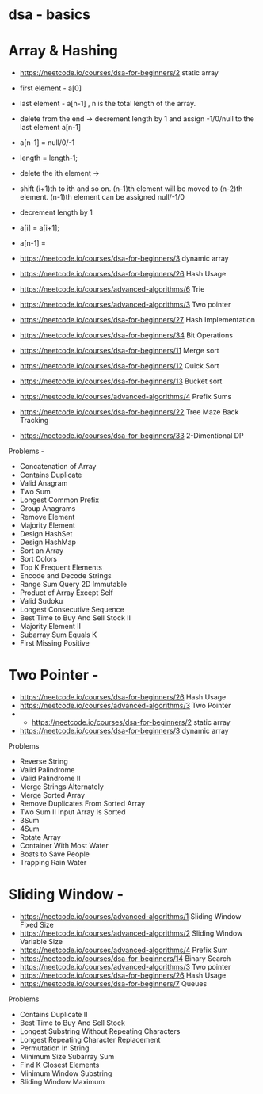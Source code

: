 # dsa - basics


# Array & Hashing 

 -  https://neetcode.io/courses/dsa-for-beginners/2 static array
 - first element -  a[0]
 - last element - a[n-1] , n is the total length of the array.
- delete from the end -> decrement length by 1 and assign -1/0/null to the last element a[n-1]
 - a[n-1] = null/0/-1
 - length = length-1;

- delete the ith element -> 
 - shift (i+1)th to ith and so on. (n-1)th element will be moved to (n-2)th element. (n-1)th element can be assigned null/-1/0
 - decrement length by 1
 - a[i] = a[i+1]; 
 - a[n-1] =   
   
 -  https://neetcode.io/courses/dsa-for-beginners/3 dynamic array
 -  https://neetcode.io/courses/dsa-for-beginners/26 Hash Usage
 -  https://neetcode.io/courses/advanced-algorithms/6 Trie
 -  https://neetcode.io/courses/advanced-algorithms/3 Two pointer
 -  https://neetcode.io/courses/dsa-for-beginners/27 Hash Implementation
 -  https://neetcode.io/courses/dsa-for-beginners/34 Bit Operations
 -  https://neetcode.io/courses/dsa-for-beginners/11 Merge sort
 -  https://neetcode.io/courses/dsa-for-beginners/12 Quick Sort
  - https://neetcode.io/courses/dsa-for-beginners/13 Bucket sort
 -  https://neetcode.io/courses/advanced-algorithms/4 Prefix Sums
 -  https://neetcode.io/courses/dsa-for-beginners/22 Tree Maze Back Tracking
 -  https://neetcode.io/courses/dsa-for-beginners/33 2-Dimentional DP

Problems  - 

 - Concatenation of Array   	
 - Contains Duplicate   	
 - Valid Anagram   	
 - Two Sum   	
 - Longest Common Prefix   	
 - Group Anagrams   	
 - Remove Element   	
 - Majority Element   	
 - Design HashSet	
 - Design HashMap	
 - Sort an Array   	
 - Sort Colors   	
 - Top K Frequent Elements   	
 - Encode and Decode Strings   	
 - Range Sum Query 2D Immutable	
 - Product of Array Except Self   	
 - Valid Sudoku   	
 - Longest Consecutive Sequence   	
 - Best Time to Buy And Sell Stock II   	
 - Majority Element II   	
 - Subarray Sum Equals K   	
 - First Missing Positive   


# Two Pointer  - 


 - https://neetcode.io/courses/dsa-for-beginners/26 Hash Usage
 - https://neetcode.io/courses/advanced-algorithms/3 Two Pointer
 -  -  https://neetcode.io/courses/dsa-for-beginners/2 static array
 -  https://neetcode.io/courses/dsa-for-beginners/3 dynamic array


Problems

 - Reverse String   	
 - Valid Palindrome   	
 - Valid Palindrome II   	
 - Merge Strings Alternately   	
 - Merge Sorted Array   	
 - Remove Duplicates From Sorted Array   	
 - Two Sum II Input Array Is Sorted   	
 - 3Sum   	
 - 4Sum   	
 - Rotate Array   	
 - Container With Most Water   	
 - Boats to Save People   	
 - Trapping Rain Water


# Sliding Window  - 

 - https://neetcode.io/courses/advanced-algorithms/1 Sliding Window Fixed Size
 - https://neetcode.io/courses/advanced-algorithms/2 Sliding Window Variable Size
 - https://neetcode.io/courses/advanced-algorithms/4 Prefix Sum
 - https://neetcode.io/courses/dsa-for-beginners/14 Binary Search
 - https://neetcode.io/courses/advanced-algorithms/3 Two pointer
-  https://neetcode.io/courses/dsa-for-beginners/26 Hash Usage
 - https://neetcode.io/courses/dsa-for-beginners/7 Queues



Problems

 - Contains Duplicate II   	
 - Best Time to Buy And Sell Stock   	
 - Longest Substring Without Repeating Characters   	
 - Longest Repeating Character Replacement   	
 - Permutation In String   	
 - Minimum Size Subarray Sum   	
 - Find K Closest Elements   	
 - Minimum Window Substring   	
 - Sliding Window Maximum   
